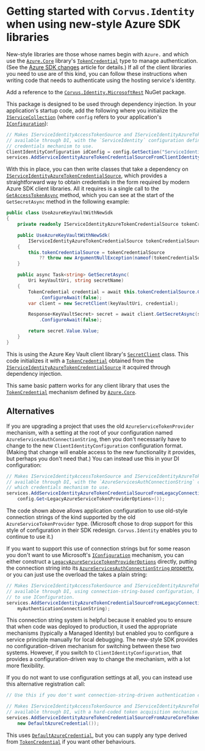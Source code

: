 # Getting started with `Corvus.Identity` when using new-style Azure SDK libraries

New-style libraries are those whose names begin with `Azure.` and which use the [`Azure.Core`](xref:Azure.Core) library's [`TokenCredential`](xref:Azure.Core.TokenCredential) type to manage authentication. (See the [Azure SDK changes](old-vs-new-azure-sdk.md) article for details.) If all of the client libraries you need to use are of this kind, you can follow these instructions when writing code that needs to authenticate using the hosting service's identity.

Add a reference to the [`Corvus.Identity.MicrosoftRest`](https://www.nuget.org/packages/Corvus.Identity.MicrosoftRest/) NuGet package.

This package is designed to be used through dependency injection. In your application's startup code, add the following where you initialize the [`IServiceCollection`](xref:Microsoft.Extensions.DependencyInjection.IServiceCollection) (where `config` refers to your application's [`IConfiguration`](xref:Microsoft.Extensions.Configuration.IConfiguration)):

```cs
// Makes IServiceIdentityAccessTokenSource and IServiceIdentityAzureTokenCredentialSource
// available through DI, with the `ServiceIdentity` configuration defining which
// credentials mechanism to use.
ClientIdentityConfiguration idConfig = config.GetSection("ServiceIdentity").Get<ClientIdentityConfiguration>();
services.AddServiceIdentityAzureTokenCredentialSourceFromClientIdentityConfiguration(idConfig);
```

With this in place, you can then write classes that take a dependency on [`IServiceIdentityAzureTokenCredentialSource`](xref:Corvus.Identity.ClientAuthentication.Azure.IServiceIdentityAzureTokenCredentialSource), which provides a straightforward way to obtain credentials in the form required by modern Azure SDK client libraries. All it requires is a single call to the [`GetAccessTokenAsync`](xref:Corvus.Identity.ClientAuthentication.Azure.IAzureTokenCredentialSource.GetAccessTokenAsync) method, which you can see at the start of the `GetSecretAsync` method in the following example:

```cs
public class UseAzureKeyVaultWithNewSdk
{
    private readonly IServiceIdentityAzureTokenCredentialSource tokenCredentialSource;

    public UseAzureKeyVaultWithNewSdk(
        IServiceIdentityAzureTokenCredentialSource tokenCredentialSource)
    {
        this.tokenCredentialSource = tokenCredentialSource
            ?? throw new ArgumentNullException(nameof(tokenCredentialSource));
    }

    public async Task<string> GetSecretAsync(
        Uri keyVaultUri, string secretName)
    {
        TokenCredential credential = await this.tokenCredentialSource.GetAccessTokenAsync()
            .ConfigureAwait(false);
        var client = new SecretClient(keyVaultUri, credential);

        Response<KeyVaultSecret> secret = await client.GetSecretAsync(secretName)
            .ConfigureAwait(false);

        return secret.Value.Value;
    }
}
```

This is using the Azure Key Vault client library's [`SecretClient`](xref:Azure.Security.KeyVault.Secrets.SecretClient) class. This code initializes it with a [`TokenCredential`](xref:Azure.Core.TokenCredential) obtained from the [`IServiceIdentityAzureTokenCredentialSource`](xref:Corvus.Identity.ClientAuthentication.Azure.IServiceIdentityAzureTokenCredentialSource) it acquired through dependency injection.

This same basic pattern works for any client library that uses the [`TokenCredential`](xref:Azure.Core.TokenCredential) mechanism defined by [`Azure.Core`](xref:Azure.Core).

## Alternatives

If you are upgrading a project that uses the old `AzureServiceTokenProvider` mechanism, with a setting at the root of your configuration named `AzureServicesAuthConnectionString`, then you don't necessarily have to change to the new `ClientIdentityConfiguration` configuration format. (Making that change will enable access to the new functionality it provides, but perhaps you don't need that.) You can instead use this in your DI configuration:

```cs
// Makes IServiceIdentityAccessTokenSource and IServiceIdentityAzureTokenCredentialSource
// available through DI, with the `AzureServicesAuthConnectionString` configuration choosing
// which credentials mechanism to use.
services.AddServiceIdentityAzureTokenCredentialSourceFromLegacyConnectionString(
    config.Get<LegacyAzureServiceTokenProviderOptions>());
```


The code shown above allows application configuration to use old-style connection strings of the kind supported by the old `AzureServiceTokenProvider` type. (Microsoft chose to drop support for this style of configuration in their SDK redesign. `Corvus.Identity` enables you to continue to use it.)

If you want to support this use of connection strings but for some reason you don't want to use Microsoft's [`IConfiguration`](xref:Microsoft.Extensions.Configuration.IConfiguration) mechanism, you can either construct a [`LegacyAzureServiceTokenProviderOptions`](xref:Corvus.Identity.ClientAuthentication.Azure.LegacyAzureServiceTokenProviderOptions) directly, putting the connection string into its [`AzureServicesAuthConnectionString` property](xref:Corvus.Identity.ClientAuthentication.Azure.LegacyAzureServiceTokenProviderOptions.AzureServicesAuthConnectionString), or you can just use the overload the takes a plain string:

```cs
// Makes IServiceIdentityAccessTokenSource and IServiceIdentityAzureTokenCredentialSource
// available through DI, using connection-string-based configuration, but without having
// to use IConfiguration.
services.AddServiceIdentityAzureTokenCredentialSourceFromLegacyConnectionString(
    myAuthenticationConnectionString);
```

This connection string system is helpful because it enabled you to ensure that when code was deployed to production, it used the appropriate mechanisms (typically a Managed Identity) but enabled you to configure a service principle manually for local debugging. The new-style SDK provides no configuration-driven mechanism for switching between these two systems. However, if you switch to `ClientIdentityConfiguration`, that provides a configuration-driven way to change the mechanism, with a lot more flexibility.

If you do not want to use configuration settings at all, you can instead use this alternative registration call:

```cs
// Use this if you don't want connection-string-driven authentication configuration.

// Makes IServiceIdentityAccessTokenSource and IServiceIdentityAzureTokenCredentialSource
// available through DI, with a hard-coded token acquisition mechanism.
services.AddServiceIdentityAzureTokenCredentialSourceFromAzureCoreTokenCredential(
    new DefaultAzureCredential());
```

This uses [`DefaultAzureCredential`](xref:Azure.Identity.DefaultAzureCredential), but you can supply any type derived from [`TokenCredential`](xref:Azure.Core.TokenCredential) if you want other behaviours.
